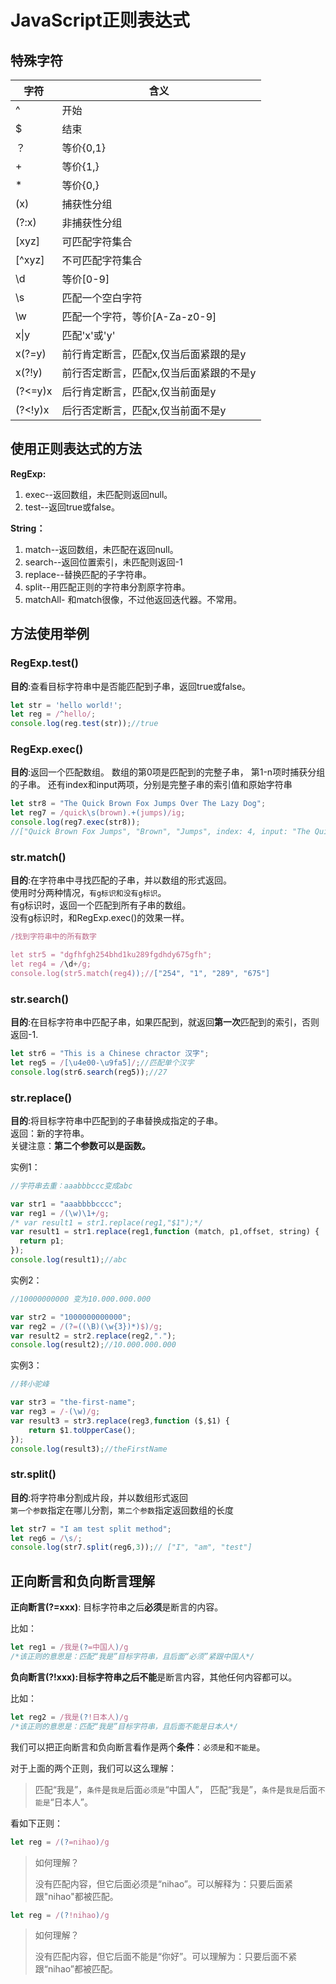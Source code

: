 # JavaScript正则表达式
## 特殊字符 <Badge text="部分"/>

| 字符    | 含义                                    |
| ------- | --------------------------------------- |
| ^       | 开始                                    |
| $       | 结束                                    |
| ？      | 等价{0,1}                               |
| +       | 等价{1,}                                |
| *       | 等价{0,}                                |
| (x)     | 捕获性分组                              |
| (?:x)   | 非捕获性分组                            |
| [xyz]   | 可匹配字符集合                          |
| [^xyz]  | 不可匹配字符集合                        |
| \d      | 等价[0-9]                               |
| \s      | 匹配一个空白字符                        |
| \w      | 匹配一个字符，等价[A-Za-z0-9]           |
| x\|y    | 匹配'x'或'y'                            |
| x(?=y)  | 前行肯定断言，匹配x,仅当后面紧跟的是y   |
| x(?!y)  | 前行否定断言，匹配x,仅当后面紧跟的不是y |
| (?<=y)x | 后行肯定断言，匹配x,仅当前面是y         |
| (?<!y)x | 后行否定断言，匹配x,仅当前面不是y       |

## 使用正则表达式的方法

**RegExp:**

1. exec--返回数组，未匹配则返回null。
2. test--返回true或false。

**String：**

1. match--返回数组，未匹配在返回null。
2. search--返回位置索引，未匹配则返回-1
3. replace--替换匹配的子字符串。
4. split--用匹配正则的字符串分割原字符串。
5. matchAll- 和match很像，不过他返回迭代器。不常用。



## 方法使用举例

### RegExp.test()

**目的**:查看目标字符串中是否能匹配到子串，返回true或false。

```javascript
let str = 'hello world!';
let reg = /^hello/;
console.log(reg.test(str));//true
```



### RegExp.exec()

**目的**:返回一个匹配数组。
数组的第0项是匹配到的完整子串，
第1-n项时捕获分组的子串。
还有index和input两项，分别是完整子串的索引值和原始字符串

```javascript
let str8 = "The Quick Brown Fox Jumps Over The Lazy Dog";
let reg7 = /quick\s(brown).+(jumps)/ig;
console.log(reg7.exec(str8));
//["Quick Brown Fox Jumps", "Brown", "Jumps", index: 4, input: "The Quick Brown Fox Jumps Over The Lazy Dog", groups:undefined]
```



### str.match()

**目的**:在字符串中寻找匹配的子串，并以数组的形式返回。    
使用时分两种情况，`有g标识和没有g标识`。    
有g标识时，返回一个匹配到所有子串的数组。    
没有g标识时，和RegExp.exec()的效果一样。    

```javascript
/找到字符串中的所有数字

let str5 = "dgfhfgh254bhd1ku289fgdhdy675gfh";
let reg4 = /\d+/g;
console.log(str5.match(reg4));//["254", "1", "289", "675"]
```



### str.search()

**目的**:在目标字符串中匹配子串，如果匹配到，就返回**第一次**匹配到的索引，否则返回-1.

```javascript
let str6 = "This is a Chinese chractor 汉字";
let reg5 = /[\u4e00-\u9fa5]/;//匹配单个汉字
console.log(str6.search(reg5));//27
```



### str.replace()

**目的**:将目标字符串中匹配到的子串替换成指定的子串。    
返回：新的字符串。    
关键注意：**第二个参数可以是函数。**    

实例1：

```javascript
//字符串去重：aaabbbccc变成abc

var str1 = "aaabbbbcccc";
var reg1 = /(\w)\1+/g;
/* var result1 = str1.replace(reg1,"$1");*/
var result1 = str1.replace(reg1,function (match, p1,offset, string) {
  return p1;
});
console.log(result1);//abc
```

实例2：

```javascript
//10000000000 变为10.000.000.000

var str2 = "1000000000000";
var reg2 = /(?=((\B)(\w{3})*)$)/g;
var result2 = str2.replace(reg2,".");
console.log(result2);//10.000.000.000
```

实例3：

```javascript
//转小驼峰

var str3 = "the-first-name";
var reg3 = /-(\w)/g;
var result3 = str3.replace(reg3,function ($,$1) {
    return $1.toUpperCase();
});
console.log(result3);//theFirstName
```



### str.split()

**目的**:将字符串分割成片段，并以数组形式返回    
`第一个参数`指定在哪儿分割，`第二个参数`指定返回数组的长度

```javascript
let str7 = "I am test split method";
let reg6 = /\s/;
console.log(str7.split(reg6,3));// ["I", "am", "test"]
````





## 正向断言和负向断言理解

**正向断言(?=xxx)**:  目标字符串之后**必须**是断言的内容。

比如：

```javascript
let reg1 = /我是(?=中国人)/g
/*该正则的意思是：匹配“我是”目标字符串，且后面“必须”紧跟中国人*/
```



**负向断言(?!xxx):**目标字符串之后**不能**是断言内容，其他任何内容都可以。

比如：

```JavaScript
let reg2 = /我是(?!日本人)/g
/*该正则的意思是：匹配“我是”目标字符串，且后面不能是日本人*/
```



我们可以把正向断言和负向断言看作是两个**条件**：`必须是`和`不能是`。

对于上面的两个正则，我们可以这么理解：

> 匹配“我是”，`条件`是`我是`后面`必须是`“中国人”，
> 匹配“我是”，`条件`是`我是`后面`不能是`“日本人”。



看如下正则：

```javascript
let reg = /(?=nihao)/g
```

> 如何理解？
>
> ​	没有匹配内容，但它后面必须是“nihao”。可以解释为：只要后面紧跟"nihao"都被匹配。

```javascript
let reg = /(?!nihao)/g
```

> 如何理解？
>
> ​	没有匹配内容，但它后面不能是“你好”。可以理解为：只要后面不紧跟“nihao”都被匹配。
